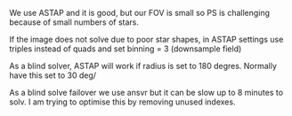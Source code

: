 We use ASTAP and it is good, but our FOV is small so PS is challenging because of small numbers of stars.

If the image does not solve due to poor star shapes, in ASTAP settings use triples instead of quads and set binning = 3 (downsample field)

As a blind solver, ASTAP will work if radius is set to 180 degres. Normally have this set to 30 deg/

As a blind solve failover we use ansvr but it can be slow up to 8 minutes to solv. I am trying to optimise this by removing unused indexes.

